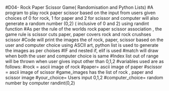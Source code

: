 #D04- Rock Paper Scissor Game( Randomisation and Python Lists)
#A program to play rock paper scissor based on the input from users given choices of 0 for rock, 1 for paper and 2 for scissor and computer will also generate a random number (0,2) ( inclusive of 0 and 2) using randint function
#As per the rule of the worlds rock paper scissor association , the game rule is scissor cuts paper, paper covers rock and rock crushses scissor
#Code will print the images the of rock, paper, scissor based on the user and computer choice using ASCII art, python list is used to generate the images as per choises
#IF and nested if, elif is used
#match will draw when both the user and computer choice is same
#Index list out of range will be thrown when user gives input other than 0,1,2
#variables used are as follows:
#rock = ascii image of rock
#paper= ascii image of paper 
#scissor = ascii image of scissor
#game_images has the list of rock , paper and scissor image
#your_choice= Users input 0,1,2
#computer_choice= random number by computer randint(0,2)